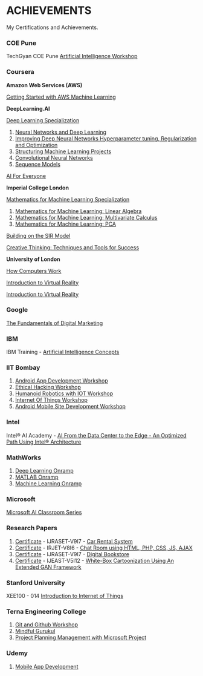 # ACHIEVEMENTS
 My Certifications and Achievements.

### COE Pune
 TechGyan COE Pune [Artificial Intelligence Workshop](https://github.com/Amey-Thakur/ACHIEVEMENTS/blob/main/COE%20Pune/Techgyan%20Pune%20Artificial%20Intelligence.pdf)

### Coursera

**Amazon Web Services (AWS)**

  [Getting Started with AWS Machine Learning](https://www.coursera.org/account/accomplishments/verify/LTPNNKWZ3U33)
  
**DeepLearning.AI**

  [Deep Learning Specialization](coursera.org/verify/specialization/PX89ZDRRQ26Q)
  
  1. [Neural Networks and Deep Learning](coursera.org/verify/JRHKYENFFMQG)
  2. [Improving Deep Neural Networks Hyperparameter tuning, Regularization and Optimization](coursera.org/verify/E7QS9QXB8K67)
  3. [Structuring Machine Learning Projects](coursera.org/verify/XETHHMQP33K6)
  4. [Convolutional Neural Networks](coursera.org/verify/AGKDHVHPTT2D)
  5. [Sequence Models](coursera.org/verify/JQ98D6UQYZY2)

[AI For Everyone](coursera.org/verify/LDQXCRKND3QY)

**Imperial College London**

  [Mathematics for Machine Learning Specialization](coursera.org/verify/specialization/YVQCTMVEVG2Q)
  
  1. [Mathematics for Machine Learning: Linear Algebra](coursera.org/verify/GQLQAYF5W5BQ)
  2. [Mathematics for Machine Learning: Multivariate Calculus](coursera.org/verify/RUVBN4MYLSUZ)
  3. [Mathematics for Machine Learning: PCA](coursera.org/verify/32AKJ6T2WW28)

[Building on the SIR Model](coursera.org/verify/9FZXUZEHWSBY)

[Creative Thinking: Techniques and Tools for Success](coursera.org/verify/RFJN779ATXUZ)

**University of London**

  [How Computers Work](coursera.org/verify/2HBSK3TP8Z2M)
  
  [Introduction to Virtual Reality](coursera.org/verify/LA4JFLRL7J7B)
 
  [Introduction to Virtual Reality](coursera.org/verify/N6K2A9X57ACS)

### Google
 [The Fundamentals of Digital Marketing](https://github.com/Amey-Thakur/ACHIEVEMENTS/blob/main/Google/Google%20The%20Fundamentals%20of%20Digital%20Marketing.pdf)
 
### IBM
 IBM Training - [Artificial Intelligence Concepts](https://github.com/Amey-Thakur/ACHIEVEMENTS/blob/main/IBM/Artificial%20Intelligence%20Concepts%20by%20IBM.pdf)
 
### IIT Bombay
 1. [Android App Development Workshop](https://github.com/Amey-Thakur/ACHIEVEMENTS/blob/main/IIT%20Bombay/IITB%20Android%20App%20Development.pdf)
 2. [Ethical Hacking Workshop](https://github.com/Amey-Thakur/ACHIEVEMENTS/blob/main/IIT%20Bombay/IITB%20Ethical%20Hacking.pdf)
 3. [Humanoid Robotics with IOT Workshop](https://github.com/Amey-Thakur/ACHIEVEMENTS/blob/main/IIT%20Bombay/IITB%20Humanoid%20Robotics%20with%20IOT.pdf)
 4. [Internet Of Things Workshop](https://github.com/Amey-Thakur/ACHIEVEMENTS/blob/main/IIT%20Bombay/IITB%20Internet%20Of%20Things.pdf)
 5. [Android Mobile Site Development Workshop](https://github.com/Amey-Thakur/ACHIEVEMENTS/blob/main/IIT%20Bombay/IITB%20Mobile%20Site%20Development.pdf)

### Intel
 Intel® AI Academy - [AI From the Data Center to the Edge - An Optimized Path Using Intel® Architecture](https://github.com/Amey-Thakur/ACHIEVEMENTS/blob/main/IBM/Artificial%20Intelligence%20Concepts%20by%20IBM.pdf)

### MathWorks
 1. [Deep Learning Onramp](https://github.com/Amey-Thakur/ACHIEVEMENTS/blob/main/MathWorks/Deep%20Learning%20Onramp.pdf)
 2. [MATLAB Onramp](https://github.com/Amey-Thakur/ACHIEVEMENTS/blob/main/MathWorks/MATLAB%20Onramp.pdf)
 3. [Machine Learning Onramp](https://github.com/Amey-Thakur/ACHIEVEMENTS/blob/main/MathWorks/Machine%20Learning%20Onramp.pdf)
 
### Microsoft
 [Microsoft AI Classroom Series](https://github.com/Amey-Thakur/ACHIEVEMENTS/blob/main/Microsoft/Microsoft%20AI%20Classroom%20Series.pdf)

### Research Papers
 1. [Certificate](https://github.com/Amey-Thakur/ACHIEVEMENTS/blob/main/Research%20Papers/Certificates/IJRASET36339%20-%20Car%20Rental%20System.pdf) - IJRASET-V9I7 - [Car Rental System](https://doi.org/10.22214/ijraset.2021.36339)
 2. [Certificate](https://github.com/Amey-Thakur/ACHIEVEMENTS/blob/main/Research%20Papers/Certificates/IRJET-%20Chat%20Room%20using%20HTML%2C%20PHP%2C%20CSS%2C%20JS%2C%20AJAX.jpg) - IRJET-V8I6 - [Chat Room using HTML, PHP, CSS, JS, AJAX](https://www.irjet.net/archives/V8/i6/IRJET-V8I6348.pdf)
 3. [Certificate](https://github.com/Amey-Thakur/ACHIEVEMENTS/blob/main/Research%20Papers/Certificates/IJRASET36609%20-%20Digital%20Bookstore.pdf) - IJRASET-V9I7 - [Digital Bookstore](https://doi.org/10.22214/ijraset.2021.36609)
 4. [Certificate]() - IJEAST-V5I12 - [White-Box Cartoonization Using An Extended GAN Framework](https://www.ijeast.com/papers/294-298,Tesma512,IJEAST.pdf)

### Stanford University
 XEE100 - 014 [Introduction to Internet of Things](https://github.com/Amey-Thakur/ACHIEVEMENTS/blob/main/Stanford%20University/IOT%20Course%20Record%20of%20Completion%20by%20Standford%20University.pdf)

### Terna Engineering College
 1. [Git and Github Workshop](https://github.com/Amey-Thakur/ACHIEVEMENTS/blob/main/Terna%20Engineering%20College/Git%20and%20Github%20Workshop.pdf)
 2. [Mindful Gurukul](https://github.com/Amey-Thakur/ACHIEVEMENTS/blob/main/Terna%20Engineering%20College/Mindful%20Gurukul.pdf)
 3. [Project Planning Management with Microsoft Project](https://github.com/Amey-Thakur/ACHIEVEMENTS/blob/main/Terna%20Engineering%20College/Project%20Planning%20Management%20with%20Microsoft%20Project.pdf)

### Udemy
 1. [Mobile App Development](https://github.com/Amey-Thakur/ACHIEVEMENTS/blob/main/Udemy/Udemy%20Mobile%20App%20Development.pdf)
